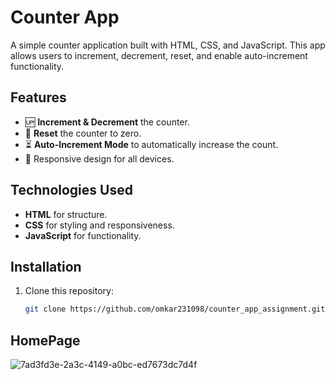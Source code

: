 # Counter App

A simple counter application built with HTML, CSS, and JavaScript. This app allows users to increment, decrement, reset, and enable auto-increment functionality.

## Features
- 🆙 **Increment & Decrement** the counter.
- 🔄 **Reset** the counter to zero.
- ⏳ **Auto-Increment Mode** to automatically increase the count.
- 🎨 Responsive design for all devices.

## Technologies Used
- **HTML** for structure.
- **CSS** for styling and responsiveness.
- **JavaScript** for functionality.

## Installation
1. Clone this repository:
   ```bash
   git clone https://github.com/omkar231098/counter_app_assignment.git


## HomePage

![7ad3fd3e-2a3c-4149-a0bc-ed7673dc7d4f](https://github.com/user-attachments/assets/24ec098f-9ad3-41d0-bce0-7e454ded53f0)
